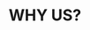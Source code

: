 ---
title: "WHY US?"
heading: "Why we are the Best Nursing Tutors and Writers"
description: "test"
layout: "features"
draft: false

features:
- title: "Experienced and Qualified Tutors and Writers"
  description: "Our nursing tutors and writers are experienced and qualified professionals who have years of experience in the nursing profession. They hold advanced degrees in nursing and have a vast knowledge of the nursing curriculum. Therefore, they can offer you personalized and tailored services that are tailored to meet your specific needs."
  image: "images/features/01.webp"

- title: "High-Quality Work"
  description: "At our organization, we guarantee high-quality work that is free from plagiarism and grammatical errors. Our nursing tutors and writers use credible sources to support their arguments and ensure that the work they provide is original and unique. Moreover, they follow all the guidelines and instructions provided by the client to ensure that the work meets their expectations"
  image: "images/features/02.webp"

- title: "Timely Delivery"
  description: "We understand that nursing students have tight deadlines, and that is why we ensure that our nursing tutors and writers deliver their work on time. They work around the clock to ensure that they complete their assignments before the deadline, giving the client enough time to review and request any revisions if necessary."
  image: "images/features/03.webp"

- title: "Affordable Services"
  description: "Our nursing tutoring and writing services are affordable and pocket-friendly. We understand that nursing students may have limited budgets, and that is why we offer our services at reasonable prices. Moreover, we offer discounts to our loyal clients, making our services even more affordable."
  image: "images/features/04.webp"

- title: "24/7 Support"
  description: "At our organization, we offer 24/7 support to our clients. Our customer care representatives are available around the clock to answer any questions or concerns that the client may have. Moreover, our nursing tutors and writers are available to offer assistance even during odd hours. In conclusion, if you are looking for the best nursing tutors and writers, look no further than our organization. We have experienced and qualified tutors and writers who offer high-quality work that is delivered on time and at affordable prices. We guarantee customer satisfaction, and that is why we have many satisfied clients who keep coming back for our services."
  image: "images/features/05.webp"

- title: "No Third Parties"
  description: "At Nursing School Tutors, our objective is simple: to help nursing students succeed. We believe that every student has the potential to achieve their academic goals, and we are committed to providing the support and resources they need to do so. Expert Tutors with Nursing Experience: One of the things that sets us apart is the expertise of our tutors. All of our tutors have extensive experience in the field of nursing, and many are current or former nursing professionals themselves. This means that they not only have a deep understanding of the subject matter, but also firsthand experience with the challenges and opportunities that come with a career in nursing."
  image: "images/features/06.webp"
---